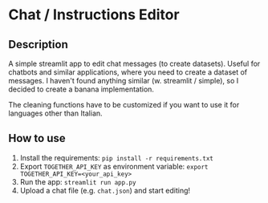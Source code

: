 # Chat / Instructions Editor

## Description

A simple streamlit app to edit chat messages (to create datasets). Useful for chatbots and similar applications, where you need to create a dataset of messages.
I haven't found anything similar (w. streamlit / simple), so I decided to create a banana implementation.

The cleaning functions have to be customized if you want to use it for languages other than Italian.

## How to use

1. Install the requirements: `pip install -r requirements.txt`
2. Export `TOGETHER_API_KEY` as environment variable: `export TOGETHER_API_KEY=<your_api_key>`
3. Run the app: `streamlit run app.py`
4. Upload a chat file (e.g. `chat.json`) and start editing!
